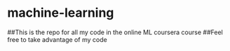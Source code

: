 # machine-learning
##This is the repo for all my code in the online ML coursera course
##Feel free to take advantage of my code
